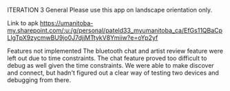 ITERATION 3
General
Please use this app on landscape orientation only.

Link to apk
https://umanitoba-my.sharepoint.com/:u:/g/personal/pateld33_myumanitoba_ca/EfGs11QBaCpLlgTpX9zycmwBU9jo0J7djjMTtykV8Ymiiw?e=oYp2yf

Features not implemented
The bluetooth chat and artist review feature were left out due to time constraints. The chat feature proved too difficult to debug as well given the time constraints. We were able to make discover and connect, but hadn't figured out a clear way of testing two devices and debugging from there.